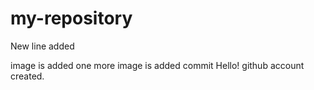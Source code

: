 # my-repository
New line added

image is added
one more image is added
commit
Hello!
github account created.
